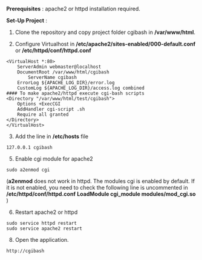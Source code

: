 
**Prerequisites** :
apache2 or httpd installation required.

**Set-Up Project** :

1. Clone the repository and copy project folder cgibash in **/var/www/html**.

2. Configure Virtualhost in **/etc/apache2/sites-enabled/000-default.conf** or **/etc/httpd/conf/httpd.conf**
```
<VirtualHost *:80>
	ServerAdmin webmaster@localhost
	DocumentRoot /var/www/html/cgibash
        ServerName cgibash
	ErrorLog ${APACHE_LOG_DIR}/error.log
	CustomLog ${APACHE_LOG_DIR}/access.log combined
#### To make apache2/httpd execute cgi-bash scripts
<Directory "/var/www/html/test/cgibash">
    Options +ExecCGI
    AddHandler cgi-script .sh
    Require all granted
</Directory>
</VirtualHost>
```

3. Add the line in **/etc/hosts** file
```
127.0.0.1 cgibash
```

5. Enable cgi module for apache2
```
sudo a2enmod cgi
```
(**a2enmod** does not work in httpd. The modules cgi is enabled by default. If it is not enabled, you need to check the following line is uncommented in **/etc/httpd/conf/httpd.conf**
**LoadModule cgi_module modules/mod_cgi.so** )

6. Restart apache2 or httpd
```
sudo service httpd restart
sudo service apache2 restart
```

8. Open the application.
```
http://cgibash
```
